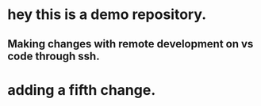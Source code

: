 # hey this is a demo repository.

## Making changes with remote development on vs code through ssh.

# adding a fifth change.